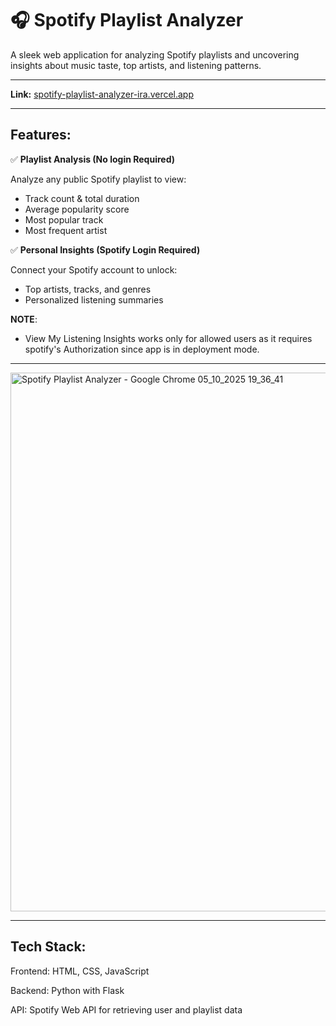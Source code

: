 

# **🎧 Spotify Playlist Analyzer**

A sleek web application for analyzing Spotify playlists and uncovering insights about music taste, top artists, and listening patterns.


---

**Link:**  [spotify-playlist-analyzer-ira.vercel.app](https://spotify-playlist-analyzer-ira.vercel.app/)

---
## Features:

✅ **Playlist Analysis  (No login Required)** 

Analyze any public Spotify playlist to view:
- Track count & total duration
- Average popularity score
- Most popular track
- Most frequent artist



✅ **Personal Insights (Spotify Login Required)**  

Connect your Spotify account to unlock:
- Top artists, tracks, and genres
- Personalized listening summaries

 **NOTE**: 
- View My Listening Insights works only for allowed users as it requires spotify's Authorization since app is in deployment mode.

---

<img width="1920" height="862" alt="Spotify Playlist Analyzer - Google Chrome 05_10_2025 19_36_41" src="https://github.com/user-attachments/assets/11f85bf3-572e-44bc-9226-d6b59690a155" />

---

## Tech Stack:

Frontend: HTML, CSS, JavaScript

Backend: Python with Flask

API: Spotify Web API for retrieving user and playlist data

